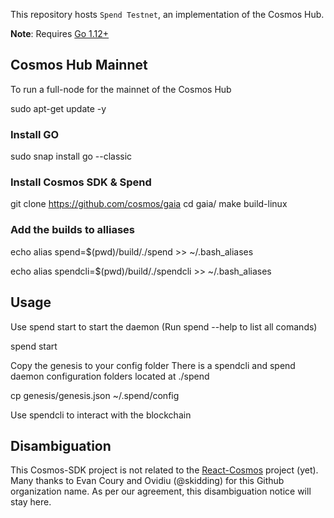 This repository hosts `Spend Testnet`, an implementation of the Cosmos Hub.

**Note**: Requires [Go 1.12+](https://golang.org/dl/)

## Cosmos Hub Mainnet

To run a full-node for the mainnet of the Cosmos Hub

sudo apt-get update -y

### Install GO

sudo snap install go --classic

### Install Cosmos SDK & Spend
git clone https://github.com/cosmos/gaia
cd gaia/
make build-linux

### Add the builds to alliases
echo alias spend=$(pwd)/build/./spend >> ~/.bash_aliases

echo alias spendcli=$(pwd)/build/./spendcli >> ~/.bash_aliases

## Usage 

Use spend start to start the daemon (Run spend --help to list all comands)

spend start

Copy the genesis to your config folder
There is a spendcli and spend daemon configuration folders located at ./spend 

cp genesis/genesis.json ~/.spend/config

Use spendcli to interact with the blockchain

## Disambiguation

This Cosmos-SDK project is not related to the [React-Cosmos](https://github.com/react-cosmos/react-cosmos) project (yet). Many thanks to Evan Coury and Ovidiu (@skidding) for this Github organization name. As per our agreement, this disambiguation notice will stay here.



